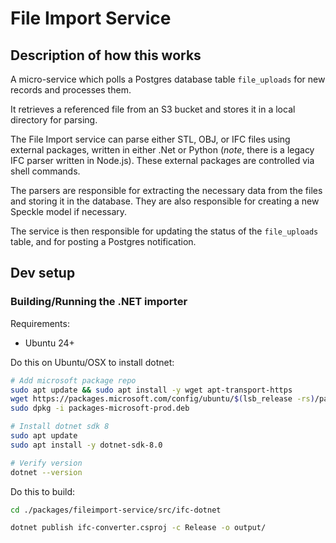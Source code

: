 # File Import Service

## Description of how this works

A micro-service which polls a Postgres database table `file_uploads` for new records and processes them.

It retrieves a referenced file from an S3 bucket and stores it in a local directory for parsing.

The File Import service can parse either STL, OBJ, or IFC files using external packages, written in either .Net or Python (_note_, there is a legacy IFC parser written in Node.js). These external packages are controlled via shell commands.

The parsers are responsible for extracting the necessary data from the files and storing it in the database. They are also responsible for creating a new Speckle model if necessary.

The service is then responsible for updating the status of the `file_uploads` table, and for posting a Postgres notification.

## Dev setup

### Building/Running the .NET importer

Requirements:

- Ubuntu 24+

Do this on Ubuntu/OSX to install dotnet:

```bash
# Add microsoft package repo
sudo apt update && sudo apt install -y wget apt-transport-https
wget https://packages.microsoft.com/config/ubuntu/$(lsb_release -rs)/packages-microsoft-prod.deb -O packages-microsoft-prod.deb
sudo dpkg -i packages-microsoft-prod.deb

# Install dotnet sdk 8
sudo apt update
sudo apt install -y dotnet-sdk-8.0

# Verify version
dotnet --version
```

Do this to build:

```bash
cd ./packages/fileimport-service/src/ifc-dotnet

dotnet publish ifc-converter.csproj -c Release -o output/
```
